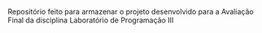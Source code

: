 Repositório feito para armazenar o projeto desenvolvido para a Avaliação Final da disciplina Laboratório de Programação III
